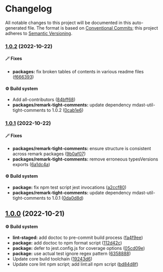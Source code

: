 # Changelog

All notable changes to this project will be documented in this auto-generated
file. The format is based on [Conventional Commits][1]; this project adheres to
[Semantic Versioning][2].

### [1.0.2][3] (2022-10-22)

#### 🪄 Fixes

- **packages:** fix broken tables of contents in various readme files
  ([f666393][4])

#### ⚙️ Build system

- Add all-contributors ([84bff68][5])
- **packages/remark-tight-comments:** update dependency
  mdast-util-tight-comments to 1.0.2 ([0cab1e6][6])

### [1.0.1][7] (2022-10-22)

#### 🪄 Fixes

- **packages/remark-tight-comments:** ensure structure is consistent across
  remark packages ([9b0af07][8])
- **packages/remark-tight-comments:** remove erroneous typesVersions exports
  ([6a1dc4a][9])

#### ⚙️ Build system

- **package:** fix npm test script jest invocations ([a2ccf80][10])
- **packages/remark-tight-comments:** update dependency
  mdast-util-tight-comments to 1.0.1 ([0da0d8d][11])

## [1.0.0][12] (2022-10-21)

#### ⚙️ Build system

- **lint-staged:** add doctoc to pre-commit build process ([fa4f9ee][13])
- **package:** add doctoc to npm format script ([112d42c][14])
- **package:** defer to jest.config.js for coverage options ([05cd09e][15])
- **package:** use actual test ignore regex pattern ([6358888][16])
- Update core build toolchain ([19243d6][17])
- Update core lint npm script; add lint:all npm script ([bd84d8f][18])

[1]: https://conventionalcommits.org
[2]: https://semver.org
[3]:
  https://github.com/Xunnamius/unified-utils/compare/remark-tight-comments@1.0.1...remark-tight-comments@1.0.2
[4]:
  https://github.com/Xunnamius/unified-utils/commit/f6663933fe4a7d577956527efe752e18607262ba
[5]:
  https://github.com/Xunnamius/unified-utils/commit/84bff68339c7a742c104c0f2545fe62b28c8b473
[6]:
  https://github.com/Xunnamius/unified-utils/commit/0cab1e6e89c2f6c51fb72b42f79d59d2b7f94e61
[7]:
  https://github.com/Xunnamius/unified-utils/compare/remark-tight-comments@1.0.0...remark-tight-comments@1.0.1
[8]:
  https://github.com/Xunnamius/unified-utils/commit/9b0af07b6f119bbbe6ac2da42d9dadb9ca2a999b
[9]:
  https://github.com/Xunnamius/unified-utils/commit/6a1dc4a17e89f296ac67837ba175512877a0aa07
[10]:
  https://github.com/Xunnamius/unified-utils/commit/a2ccf801276c84e54d3fc1afaad574f78408d86f
[11]:
  https://github.com/Xunnamius/unified-utils/commit/0da0d8d3dc8aabed621d7fd6d4883aa772bf77e6
[12]:
  https://github.com/Xunnamius/unified-utils/compare/05cd09e0cf13f18fa56f6156516bcf546b1238e6...remark-tight-comments@1.0.0
[13]:
  https://github.com/Xunnamius/unified-utils/commit/fa4f9ee3f9cd922875cf077f6d8b74105f0ba55e
[14]:
  https://github.com/Xunnamius/unified-utils/commit/112d42c6999f758ff618f4e116eb7cf38c09f77c
[15]:
  https://github.com/Xunnamius/unified-utils/commit/05cd09e0cf13f18fa56f6156516bcf546b1238e6
[16]:
  https://github.com/Xunnamius/unified-utils/commit/63588887a7377f3ee7488b19c87f1f2bf1faa811
[17]:
  https://github.com/Xunnamius/unified-utils/commit/19243d623ba14cfd629c5e4632e6a75de508592b
[18]:
  https://github.com/Xunnamius/unified-utils/commit/bd84d8fc1fb5c4d1828a16a47214a6730f34899a
